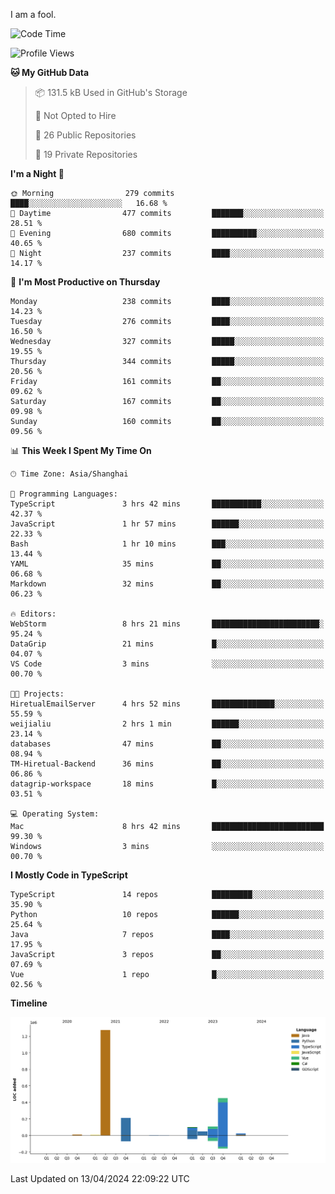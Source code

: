 I am a fool.

<!--START_SECTION:waka-->
![Code Time](http://img.shields.io/badge/Code%20Time-1%2C317%20hrs%2018%20mins-blue)

![Profile Views](http://img.shields.io/badge/Profile%20Views-7-blue)

**🐱 My GitHub Data** 

> 📦 131.5 kB Used in GitHub's Storage 
 > 
> 🚫 Not Opted to Hire
 > 
> 📜 26 Public Repositories 
 > 
> 🔑 19 Private Repositories 
 > 
**I'm a Night 🦉** 

```text
🌞 Morning                279 commits         ████░░░░░░░░░░░░░░░░░░░░░   16.68 % 
🌆 Daytime                477 commits         ███████░░░░░░░░░░░░░░░░░░   28.51 % 
🌃 Evening                680 commits         ██████████░░░░░░░░░░░░░░░   40.65 % 
🌙 Night                  237 commits         ████░░░░░░░░░░░░░░░░░░░░░   14.17 % 
```
📅 **I'm Most Productive on Thursday** 

```text
Monday                   238 commits         ████░░░░░░░░░░░░░░░░░░░░░   14.23 % 
Tuesday                  276 commits         ████░░░░░░░░░░░░░░░░░░░░░   16.50 % 
Wednesday                327 commits         █████░░░░░░░░░░░░░░░░░░░░   19.55 % 
Thursday                 344 commits         █████░░░░░░░░░░░░░░░░░░░░   20.56 % 
Friday                   161 commits         ██░░░░░░░░░░░░░░░░░░░░░░░   09.62 % 
Saturday                 167 commits         ██░░░░░░░░░░░░░░░░░░░░░░░   09.98 % 
Sunday                   160 commits         ██░░░░░░░░░░░░░░░░░░░░░░░   09.56 % 
```


📊 **This Week I Spent My Time On** 

```text
🕑︎ Time Zone: Asia/Shanghai

💬 Programming Languages: 
TypeScript               3 hrs 42 mins       ███████████░░░░░░░░░░░░░░   42.37 % 
JavaScript               1 hr 57 mins        ██████░░░░░░░░░░░░░░░░░░░   22.33 % 
Bash                     1 hr 10 mins        ███░░░░░░░░░░░░░░░░░░░░░░   13.44 % 
YAML                     35 mins             ██░░░░░░░░░░░░░░░░░░░░░░░   06.68 % 
Markdown                 32 mins             ██░░░░░░░░░░░░░░░░░░░░░░░   06.23 % 

🔥 Editors: 
WebStorm                 8 hrs 21 mins       ████████████████████████░   95.24 % 
DataGrip                 21 mins             █░░░░░░░░░░░░░░░░░░░░░░░░   04.07 % 
VS Code                  3 mins              ░░░░░░░░░░░░░░░░░░░░░░░░░   00.70 % 

🐱‍💻 Projects: 
HiretualEmailServer      4 hrs 52 mins       ██████████████░░░░░░░░░░░   55.59 % 
weijialiu                2 hrs 1 min         ██████░░░░░░░░░░░░░░░░░░░   23.14 % 
databases                47 mins             ██░░░░░░░░░░░░░░░░░░░░░░░   08.94 % 
TM-Hiretual-Backend      36 mins             ██░░░░░░░░░░░░░░░░░░░░░░░   06.86 % 
datagrip-workspace       18 mins             █░░░░░░░░░░░░░░░░░░░░░░░░   03.51 % 

💻 Operating System: 
Mac                      8 hrs 42 mins       █████████████████████████   99.30 % 
Windows                  3 mins              ░░░░░░░░░░░░░░░░░░░░░░░░░   00.70 % 
```

**I Mostly Code in TypeScript** 

```text
TypeScript               14 repos            █████████░░░░░░░░░░░░░░░░   35.90 % 
Python                   10 repos            ██████░░░░░░░░░░░░░░░░░░░   25.64 % 
Java                     7 repos             ████░░░░░░░░░░░░░░░░░░░░░   17.95 % 
JavaScript               3 repos             ██░░░░░░░░░░░░░░░░░░░░░░░   07.69 % 
Vue                      1 repo              █░░░░░░░░░░░░░░░░░░░░░░░░   02.56 % 
```



**Timeline**

![Lines of Code chart](https://raw.githubusercontent.com/VeejaLiu/VeejaLiu/master/assets/bar_graph.png)


 Last Updated on 13/04/2024 22:09:22 UTC
<!--END_SECTION:waka-->
